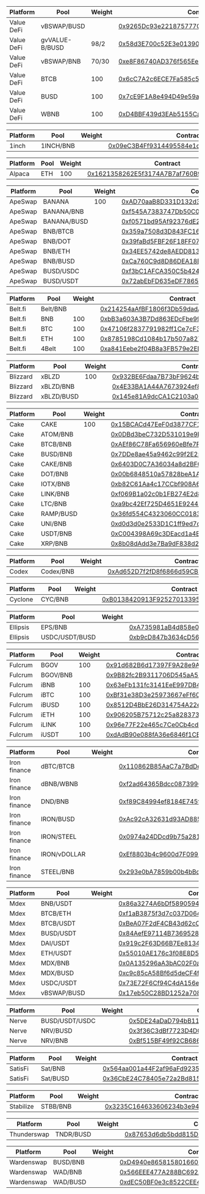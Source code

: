 |	Platform	|	Pool	|	Weight	|	Contract		|	Status	|
|	 ------ 	|	 ------ 	|	 ------ 	|	 ------ 		|	 ------ 	|
|	Value DeFi	|	vBSWAP/BUSD	|		|	[0x9265Dc93e221875777C8Ca8140beb3512045085a	](https://bscscan.com/address/0x9265Dc93e221875777C8Ca8140beb3512045085a)	|	Active	|
|	Value DeFi	|	gvVALUE-B/BUSD	|	98/2	|	[0x58d3E700c52E3e013908a1f0037bdD1c6d262637	](https://bscscan.com/address/0x58d3E700c52E3e013908a1f0037bdD1c6d262637)	|	Active	|
|	Value DeFi	|	vBSWAP/BNB	|	70/30	|	[0xe8F86740AD376f565Ee55399FCdf5843c6E20276	](https://bscscan.com/address/0xe8F86740AD376f565Ee55399FCdf5843c6E20276)	|	Active	|
|	Value DeFi	|	BTCB	|	100	|	[0x6cC7A2c6ECE7Fa585c59a0c9D87c8616434ee19B	](https://bscscan.com/address/0x6cC7A2c6ECE7Fa585c59a0c9D87c8616434ee19B)	|	Active	|
|	Value DeFi	|	BUSD	|	100	|	[0x7cE9F1A8e494D49e59a72Fd0443D378448151B9c	](https://bscscan.com/address/0x7cE9F1A8e494D49e59a72Fd0443D378448151B9c)	|	Active	|
|	Value DeFi	|	WBNB	|	100	|	[0xD4BBF439d3EAb5155Ca7c0537E583088fB4CFCe8	](https://bscscan.com/address/0xD4BBF439d3EAb5155Ca7c0537E583088fB4CFCe8)	|	Active	|
											
|	Platform	|	Pool	|	Weight	|	Contract		|	Status	|
|	 ------ 	|	 ------ 	|	 ------ 	|	 ------ 		|	 ------ 	|
|	1inch	|	1INCH/BNB	|		|	[0x09eC3B4Ff9314495584e1d30BEdbAe28d3531BEC	](https://bscscan.com/address/0x09eC3B4Ff9314495584e1d30BEdbAe28d3531BEC)	|	Active	|
											
|	Platform	|	Pool	|	Weight	|	Contract		|	Status	|
|	 ------ 	|	 ------ 	|	 ------ 	|	 ------ 		|	 ------ 	|
|	Alpaca	|	ETH	|	100	|	[0x1621358262E5f3174A7B7af760B9Ab9fcDBaFC6C	](https://bscscan.com/address/0x1621358262E5f3174A7B7af760B9Ab9fcDBaFC6C)	|	Active	|
											
|	Platform	|	Pool	|	Weight	|	Contract		|	Status	|
|	 ------ 	|	 ------ 	|	 ------ 	|	 ------ 		|	 ------ 	|
|	ApeSwap	|	BANANA	|	100	|	[0xAD70aaB8D331D132d3B5Dbeb4897D8002b7d1f8d	](https://bscscan.com/address/0xAD70aaB8D331D132d3B5Dbeb4897D8002b7d1f8d)	|	Active	|
|	ApeSwap	|	BANANA/BNB	|		|	[0xf545A7383747Db50C08536B304F635Df9AAeFFA6	](https://bscscan.com/address/0xf545A7383747Db50C08536B304F635Df9AAeFFA6)	|	Active	|
|	ApeSwap	|	BANANA/BUSD	|		|	[0xf0571bd95Af92376dE23A7bB5EE65AF4E0B22C6F	](https://bscscan.com/address/0xf0571bd95Af92376dE23A7bB5EE65AF4E0B22C6F)	|	Active	|
|	ApeSwap	|	BNB/BTCB	|		|	[0x359a7508d3D843FC16d2dc6beB20683426aa07CB	](https://bscscan.com/address/0x359a7508d3D843FC16d2dc6beB20683426aa07CB)	|	Active	|
|	ApeSwap	|	BNB/DOT	|		|	[0x39faBd5FBF26F18FF0768bDdCE185FdC6bD007d3	](https://bscscan.com/address/0x39faBd5FBF26F18FF0768bDdCE185FdC6bD007d3)	|	Active	|
|	ApeSwap	|	BNB/ETH	|		|	[0x34EE5742de8AEDD8132Abc80e2A5017053Fb6bB1	](https://bscscan.com/address/0x34EE5742de8AEDD8132Abc80e2A5017053Fb6bB1)	|	Active	|
|	ApeSwap	|	BNB/BUSD	|		|	[0xCa760C9d8D86DEA18BF46033f2917006FBF569AB	](https://bscscan.com/address/0xCa760C9d8D86DEA18BF46033f2917006FBF569AB)	|	Active	|
|	ApeSwap	|	BUSD/USDC	|		|	[0xf3bC1AFCA350C5b42429D2437080b61e54694B7e	](https://bscscan.com/address/0xf3bC1AFCA350C5b42429D2437080b61e54694B7e)	|	Active	|
|	ApeSwap	|	BUSD/USDT	|		|	[0x72abEbFD635eDF78656c8f714E3a13B82CaBF018	](https://bscscan.com/address/0x72abEbFD635eDF78656c8f714E3a13B82CaBF018)	|	Active	|
											
|	Platform	|	Pool	|	Weight	|	Contract		|	Status	|
|	 ------ 	|	 ------ 	|	 ------ 	|	 ------ 		|	 ------ 	|
|	Belt.fi	|	Belt/BNB	|		|	[0x214254aAfBF1806f3Db59dadAA5516066BcD5Fc2	](https://bscscan.com/address/0x214254aAfBF1806f3Db59dadAA5516066BcD5Fc2)	|	Active	|
|	Belt.fi	|	BNB	|	100	|	[0xbB3a603A3B7Dd863EDcFbe99e668a794F57AE4d7	](https://bscscan.com/address/0xbB3a603A3B7Dd863EDcFbe99e668a794F57AE4d7)	|	Active	|
|	Belt.fi	|	BTC	|	100	|	[0x47106f2837791982ff1Ce7cF37686e4c0b746Cf0	](https://bscscan.com/address/0x47106f2837791982ff1Ce7cF37686e4c0b746Cf0)	|	Active	|
|	Belt.fi	|	ETH	|	100	|	[0x8785198Cd1084b17b507a82708c69A5F082069A5	](https://bscscan.com/address/0x8785198Cd1084b17b507a82708c69A5F082069A5)	|	Active	|
|	Belt.fi	|	4Belt	|	100	|	[0xa841Eebe2f04B8a3FB579e2EDA076e3A08C7bD4f	](https://bscscan.com/address/0xa841Eebe2f04B8a3FB579e2EDA076e3A08C7bD4f)	|	Active	|
											
|	Platform	|	Pool	|	Weight	|	Contract		|	Status	|
|	 ------ 	|	 ------ 	|	 ------ 	|	 ------ 		|	 ------ 	|
|	Blizzard	|	xBLZD	|	100	|	[0x932BE6Fdaa7B73bF9624bCfD81dcCB12e7A31591	](https://bscscan.com/address/0x932BE6Fdaa7B73bF9624bCfD81dcCB12e7A31591)	|	Active	|
|	Blizzard	|	xBLZD/BNB	|		|	[0x4E33BA1A44A7673924ef8515459db25c90EC505e	](https://bscscan.com/address/0x4E33BA1A44A7673924ef8515459db25c90EC505e)	|	Active	|
|	Blizzard	|	xBLZD/BUSD	|		|	[0x145e81A9dcCA1C2103a0156515A885b0EA6B6F4F	](https://bscscan.com/address/0x145e81A9dcCA1C2103a0156515A885b0EA6B6F4F)	|	Active	|
											
|	Platform	|	Pool	|	Weight	|	Contract		|	Status	|
|	 ------ 	|	 ------ 	|	 ------ 	|	 ------ 		|	 ------ 	|
|	Cake	|	CAKE	|	100	|	[0x15BCACd47EeF0d3877CF1199819F9e6ADDEebE32	](https://bscscan.com/address/0x15BCACd47EeF0d3877CF1199819F9e6ADDEebE32)	|	Active	|
|	Cake	|	ATOM/BNB	|		|	[0x0DBd3beC732D531019e9E656629009C35f71a8E4	](https://bscscan.com/address/0x0DBd3beC732D531019e9E656629009C35f71a8E4)	|	Active	|
|	Cake	|	BTCB/BNB	|		|	[0xAEf86C78Fa656960eBfe7F0eDbda0a38a0759078	](https://bscscan.com/address/0xAEf86C78Fa656960eBfe7F0eDbda0a38a0759078)	|	Active	|
|	Cake	|	BUSD/BNB	|		|	[0x7DDe8ae45a9462c99f2E2595F5230E1CD45a77cB	](https://bscscan.com/address/0x7DDe8ae45a9462c99f2E2595F5230E1CD45a77cB)	|	Active	|
|	Cake	|	CAKE/BNB	|		|	[0x6403D0C7A36034a8d2BFC4564b685477c6a20940	](https://bscscan.com/address/0x6403D0C7A36034a8d2BFC4564b685477c6a20940)	|	Active	|
|	Cake	|	DOT/BNB	|		|	[0x00b6848510a57828beA1A5BAdE6696c34ebCd86A	](https://bscscan.com/address/0x00b6848510a57828beA1A5BAdE6696c34ebCd86A)	|	Active	|
|	Cake	|	IOTX/BNB	|		|	[0xb82C61Aa4c17CCbf908A6935B8aAc325417867f5	](https://bscscan.com/address/0xb82C61Aa4c17CCbf908A6935B8aAc325417867f5)	|	Active	|
|	Cake	|	LINK/BNB	|		|	[0xf069B1a02c0b1FB274E2d8B7f7705621bb673b1a	](https://bscscan.com/address/0xf069B1a02c0b1FB274E2d8B7f7705621bb673b1a)	|	Active	|
|	Cake	|	LTC/BNB	|		|	[0xa9bc42Ef725D4651E9244AbaEdEA5125ABC974d7	](https://bscscan.com/address/0xa9bc42Ef725D4651E9244AbaEdEA5125ABC974d7)	|	Active	|
|	Cake	|	RAMP/BUSD	|		|	[0x36fd554C4323060CC0183c416597E44369218365	](https://bscscan.com/address/0x36fd554C4323060CC0183c416597E44369218365)	|	Active	|
|	Cake	|	UNI/BNB	|		|	[0xd0d3d0e2533D1C1ff9ed7d2084569A8B724FF10E	](https://bscscan.com/address/0xd0d3d0e2533D1C1ff9ed7d2084569A8B724FF10E)	|	Active	|
|	Cake	|	USDT/BNB	|		|	[0xC004398A69c3DEacd1a4ECD5944BAb5fcF7A2EcF	](https://bscscan.com/address/0xC004398A69c3DEacd1a4ECD5944BAb5fcF7A2EcF)	|	Active	|
|	Cake	|	XRP/BNB	|		|	[0x8b08dAdd3e7Ba9dF838d24A757f3bA39bb709A38	](https://bscscan.com/address/0x8b08dAdd3e7Ba9dF838d24A757f3bA39bb709A38)	|	Active	|
											
|	Platform	|	Pool	|	Weight	|	Contract		|	Status	|
|	 ------ 	|	 ------ 	|	 ------ 	|	 ------ 		|	 ------ 	|
|	Codex	|	Codex/BNB	|		|	[0xAd652D7f2fD8f6866d59CB78622f46BE47DaD43a	](https://bscscan.com/address/0xAd652D7f2fD8f6866d59CB78622f46BE47DaD43a)	|	Active	|
											
|	Platform	|	Pool	|	Weight	|	Contract		|	Status	|
|	 ------ 	|	 ------ 	|	 ------ 	|	 ------ 		|	 ------ 	|
|	Cyclone	|	CYC/BNB	|		|	[0xB0138420913F925270133950a41F8B23A1d980A4	](https://bscscan.com/address/0xB0138420913F925270133950a41F8B23A1d980A4)	|	Active	|
											
|	Platform	|	Pool	|	Weight	|	Contract		|	Status	|
|	 ------ 	|	 ------ 	|	 ------ 	|	 ------ 		|	 ------ 	|
|	Ellipsis	|	EPS/BNB	|		|	[0xA735981aB4d858e0439114d44a5CFA0ed07BC767	](https://bscscan.com/address/0xA735981aB4d858e0439114d44a5CFA0ed07BC767)	|	Active	|
|	Ellipsis	|	USDC/USDT/BUSD	|		|	[0xb9cD847b3634cD56CB7d7093D1eD15E1418e0582	](https://bscscan.com/address/0xb9cD847b3634cD56CB7d7093D1eD15E1418e0582)	|	Active	|
											
|	Platform	|	Pool	|	Weight	|	Contract		|	Status	|
|	 ------ 	|	 ------ 	|	 ------ 	|	 ------ 		|	 ------ 	|
|	Fulcrum	|	BGOV	|	100	|	[0x91d682B6d17397F9A28e9A7F905659cE51Bd2370	](https://bscscan.com/address/0x91d682B6d17397F9A28e9A7F905659cE51Bd2370)	|	Active	|
|	Fulcrum	|	BGOV/BNB	|		|	[0x9B82fc2B9311706D545aA50926023D3B650D581D	](https://bscscan.com/address/0x9B82fc2B9311706D545aA50926023D3B650D581D)	|	Active	|
|	Fulcrum	|	iBNB	|	100	|	[0x63eFb131fc3141EeE997DB45b8Bd4d8Af2B4C6e0	](https://bscscan.com/address/0x63eFb131fc3141EeE997DB45b8Bd4d8Af2B4C6e0)	|	Active	|
|	Fulcrum	|	iBTC	|	100	|	[0xBf31e38D3e25973667eFf608BAF707AB2B7A7De5	](https://bscscan.com/address/0xBf31e38D3e25973667eFf608BAF707AB2B7A7De5)	|	Active	|
|	Fulcrum	|	iBUSD	|	100	|	[0x8512D4BbE26D314754A22e59228B7E3C8820c0D9	](https://bscscan.com/address/0x8512D4BbE26D314754A22e59228B7E3C8820c0D9)	|	Active	|
|	Fulcrum	|	iETH	|	100	|	[0x906205B75712c25a828373fE41B4BAcDF70f91d6	](https://bscscan.com/address/0x906205B75712c25a828373fE41B4BAcDF70f91d6)	|	Active	|
|	Fulcrum	|	iLINK	|	100	|	[0x96e77F22e465c7Ce0Cb4cde47abDDf8a7EeB1d44	](https://bscscan.com/address/0x96e77F22e465c7Ce0Cb4cde47abDDf8a7EeB1d44)	|	Active	|
|	Fulcrum	|	iUSDT	|	100	|	[0xdAdB90e088fA36e6846f1CBD5c434D594ecf189b	](https://bscscan.com/address/0xdAdB90e088fA36e6846f1CBD5c434D594ecf189b)	|	Active	|
											
|	Platform	|	Pool	|	Weight	|	Contract		|	Status	|
|	 ------ 	|	 ------ 	|	 ------ 	|	 ------ 		|	 ------ 	|
|	Iron finance	|	dBTC/BTCB	|		|	[0x110862B85AaC7a7BdDe16162c48cb027B8660ECA	](https://bscscan.com/address/0x110862B85AaC7a7BdDe16162c48cb027B8660ECA)	|	Active	|
|	Iron finance	|	dBNB/WBNB	|		|	[0xf2ad64365Bdcc087399059D0F4ec179C18aa7d7C	](https://bscscan.com/address/0xf2ad64365Bdcc087399059D0F4ec179C18aa7d7C)	|	Active	|
|	Iron finance	|	DND/BNB	|		|	[0xf89C84994ef8184E745fE7059e8B931a45f6E5F5	](https://bscscan.com/address/0xf89C84994ef8184E745fE7059e8B931a45f6E5F5)	|	Active	|
|	Iron finance	|	IRON/BUSD	|		|	[0xAc92cA32631d93AD8855172f02DA5Dce117E4cC7	](https://bscscan.com/address/0xAc92cA32631d93AD8855172f02DA5Dce117E4cC7)	|	Active	|
|	Iron finance	|	IRON/STEEL	|		|	[0x0974a24DDcd9b75a281669094794F998F0963c23	](https://bscscan.com/address/0x0974a24DDcd9b75a281669094794F998F0963c23)	|	Active	|
|	Iron finance	|	IRON/vDOLLAR	|		|	[0xEf8803b4c9600d7F0991654732Be306337de84b9	](https://bscscan.com/address/0xEf8803b4c9600d7F0991654732Be306337de84b9)	|	Active	|
|	Iron finance	|	STEEL/BNB	|		|	[0x293e0bA7859b00b4bBdDf5042D82f4f13F992432	](https://bscscan.com/address/0x293e0bA7859b00b4bBdDf5042D82f4f13F992432)	|	Active	|
											
|	Platform	|	Pool	|	Weight	|	Contract		|	Status	|
|	 ------ 	|	 ------ 	|	 ------ 	|	 ------ 		|	 ------ 	|
|	Mdex	|	BNB/USDT	|		|	[0x86a3274A6bDf5890594E1A3e1C168363f6eA81b9	](https://bscscan.com/address/0x86a3274A6bDf5890594E1A3e1C168363f6eA81b9)	|	Active	|
|	Mdex	|	BTCB/ETH	|		|	[0xf1aB3875f3d7c037D064BC9a2D85bD300B7d2a8C	](https://bscscan.com/address/0xf1aB3875f3d7c037D064BC9a2D85bD300B7d2a8C)	|	Active	|
|	Mdex	|	BTCB/USDT	|		|	[0xBeA07F2dF4CB43d62cC75cB6020BBbe122F4a4ce	](https://bscscan.com/address/0xBeA07F2dF4CB43d62cC75cB6020BBbe122F4a4ce)	|	Active	|
|	Mdex	|	BUSD/USDT	|		|	[0x84AefE97114B7369528500995f227Cd698404A7f	](https://bscscan.com/address/0x84AefE97114B7369528500995f227Cd698404A7f)	|	Active	|
|	Mdex	|	DAI/USDT	|		|	[0x919c2F63D66B7Ee8134aD8b8C41E797a37695bbC	](https://bscscan.com/address/0x919c2F63D66B7Ee8134aD8b8C41E797a37695bbC)	|	Active	|
|	Mdex	|	ETH/USDT	|		|	[0x55010AE176c3f08E8D57b7aB710C5B595FB72A46	](https://bscscan.com/address/0x55010AE176c3f08E8D57b7aB710C5B595FB72A46)	|	Active	|
|	Mdex	|	MDX/BNB	|		|	[0x0A135296aA3bAC02F0a4c3d668050b72D1F2280b	](https://bscscan.com/address/0x0A135296aA3bAC02F0a4c3d668050b72D1F2280b)	|	Active	|
|	Mdex	|	MDX/BUSD	|		|	[0xc9c85cA58Bf6d5deCF4f2F7035ec3a69371BD430	](https://bscscan.com/address/0xc9c85cA58Bf6d5deCF4f2F7035ec3a69371BD430)	|	Active	|
|	Mdex	|	USDC/USDT	|		|	[0x73E72F6Cf94C4dA156e863B638Bfd70A110579c6	](https://bscscan.com/address/0x73E72F6Cf94C4dA156e863B638Bfd70A110579c6)	|	Active	|
|	Mdex	|	vBSWAP/BUSD	|		|	[0x17eb50C28BD1252a7081E878440e634853DDBA1b	](https://bscscan.com/address/0x17eb50C28BD1252a7081E878440e634853DDBA1b)	|	Active	|
											
|	Platform	|	Pool	|	Weight	|	Contract		|	Status	|
|	 ------ 	|	 ------ 	|	 ------ 	|	 ------ 		|	 ------ 	|
|	Nerve	|	BUSD/USDT/USDC	|		|	[0x5DE24aDaD794bB11f8639F8979515B7bb815c079	](https://bscscan.com/address/0x5DE24aDaD794bB11f8639F8979515B7bb815c079)	|	Active	|
|	Nerve	|	NRV/BUSD	|		|	[0x3f36C3dBf7723D4D099905b5B096b1c67f646ED9	](https://bscscan.com/address/0x3f36C3dBf7723D4D099905b5B096b1c67f646ED9)	|	Active	|
|	Nerve	|	NRV/BNB	|		|	[0xBf515BF49f92CB686B4718f970871339dE605Cec	](https://bscscan.com/address/0xBf515BF49f92CB686B4718f970871339dE605Cec)	|	Active	|
											
|	Platform	|	Pool	|	Weight	|	Contract		|	Status	|
|	 ------ 	|	 ------ 	|	 ------ 	|	 ------ 		|	 ------ 	|
|	SatisFi	|	Sat/BNB	|		|	[0x564aa001a44F2af96aFd92352c35d58C2433A80F	](https://bscscan.com/address/0x564aa001a44F2af96aFd92352c35d58C2433A80F)	|	Active	|
|	SatisFi	|	Sat/BUSD	|		|	[0x36CbE24C78405e72a2Bd8156750fC39047139249	](https://bscscan.com/address/0x36CbE24C78405e72a2Bd8156750fC39047139249)	|	Active	|
											
|	Platform	|	Pool	|	Weight	|	Contract		|	Status	|
|	 ------ 	|	 ------ 	|	 ------ 	|	 ------ 		|	 ------ 	|
|	Stabilize	|	STBB/BNB	|		|	[0x3235C164633606234b3e94592e96Db3BF37aACAC	](https://bscscan.com/address/0x3235C164633606234b3e94592e96Db3BF37aACAC)	|	Active	|
											
|	Platform	|	Pool	|	Weight	|	Contract		|	Status	|
|	 ------ 	|	 ------ 	|	 ------ 	|	 ------ 		|	 ------ 	|
|	Thunderswap	|	TNDR/BUSD	|		|	[0x87653d6db5bdd815Da15F61e160b19BC751258C7	](https://bscscan.com/address/0x87653d6db5bdd815Da15F61e160b19BC751258C7)	|	Active	|
											
|	Platform	|	Pool	|	Weight	|	Contract		|	Status	|
|	 ------ 	|	 ------ 	|	 ------ 	|	 ------ 		|	 ------ 	|
|	Wardenswap	|	BUSD/BNB	|		|	[0xD4940e8658158016609a631f0C19d6Cf5F535841	](https://bscscan.com/address/0xD4940e8658158016609a631f0C19d6Cf5F535841)	|	Active	|
|	Wardenswap	|	WAD/BNB	|		|	[0x566EEE477A288BC692A75135F330Ab7fbaF2ED83	](https://bscscan.com/address/0x566EEE477A288BC692A75135F330Ab7fbaF2ED83)	|	Active	|
|	Wardenswap	|	WAD/BUSD	|		|	[0xdEC50BF0e3c8522CEE42A7c1754B9582143c7cb7	](https://bscscan.com/address/0xdEC50BF0e3c8522CEE42A7c1754B9582143c7cb7)	|	Active	|
